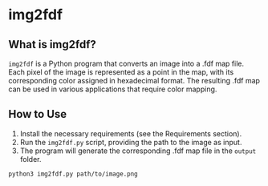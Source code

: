 # img2fdf

## What is img2fdf?

`img2fdf` is a Python program that converts an image into a .fdf map file. Each pixel of the image is represented as a point in the map, with its corresponding color assigned in hexadecimal format. The resulting .fdf map can be used in various applications that require color mapping.

## How to Use

1. Install the necessary requirements (see the Requirements section).
2. Run the `img2fdf.py` script, providing the path to the image as input.
3. The program will generate the corresponding .fdf map file in the `output` folder.

```shell
python3 img2fdf.py path/to/image.png
